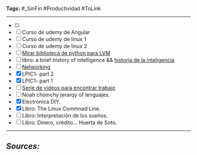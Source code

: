 **Tags:** #_SinFín 
#Productividad  #ToLink

---

- [ ] 
- [ ] Curso de udemy de Angular
- [ ] Curso de udemy de linux 1
- [ ] Curso de udemy de linux 2
- [ ] [Mirar biblioteca de python para LVM](https://www.langchain.com/ )
- [ ] libro:  a brief history of intelligence && [historia de la inteligencia](https://youtu.be/5EcQ1IcEMFQ?si=7kcC3rdv_P8wPkbs)
- [ ] [Networking](https://www.youtube.com/watch?v=po8ZFG0Xc4Q)
- [x] LPIC1- part 2
- [x] LPIC1- part 1
- [ ] [Serie de videos para encontrar trabajo ](https://www.youtube.com/watch?v=AvN5y516H-8a)
- [ ] Noah chomchy jerarqy of lenguajes.
- [x] Electronica DIY.
- [x] Libro: The Linux Commnad Line.
- [ ] Libro: Interpretación de los sueños.
- [ ] Libro: Dinero, credito... Huerta de Soto.

---

## **_Sources:_**

